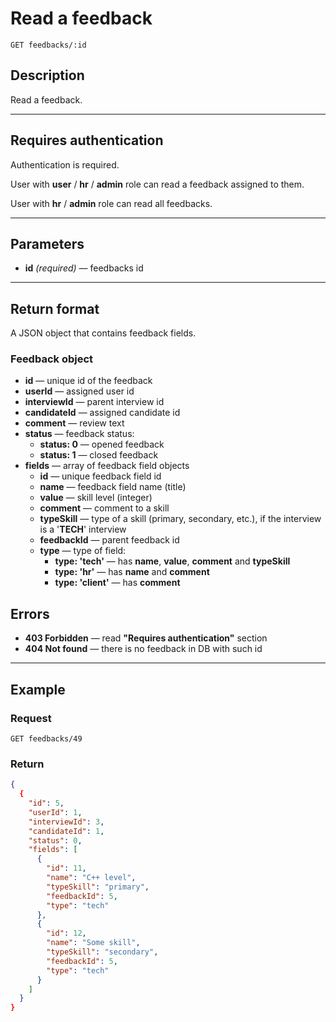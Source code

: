 # Read a feedback

``` Text
GET feedbacks/:id
```

## Description

Read a feedback.

***

## Requires authentication

Authentication is required.

User with **user** / **hr** / **admin** role can read a feedback assigned to them.

User with **hr** / **admin** role can read all feedbacks.

***

## Parameters

- **id** *(required)* — feedbacks id

***

## Return format

A JSON object that contains feedback fields.

### Feedback object

- **id** — unique id of the feedback
- **userId** — assigned user id
- **interviewId** — parent interview id
- **candidateId** — assigned candidate id
- **comment** — review text
- **status** — feedback status:
  - **status: 0** — opened feedback
  - **status: 1** — closed feedback
- **fields** — array of feedback field objects
  - **id** — unique feedback field id
  - **name** — feedback field name (title)
  - **value** — skill level (integer)
  - **comment** — comment to a skill
  - **typeSkill** — type of a skill (primary, secondary, etc.), if the interview is a '**TECH**' interview
  - **feedbackId** — parent feedback id
  - **type** — type of field:
    - **type: 'tech'** — has **name**, **value**, **comment** and **typeSkill**
    - **type: 'hr'** — has **name** and **comment**
    - **type: 'client'** — has **comment**

## Errors

- **403 Forbidden** — read **"Requires authentication"** section
- **404 Not found** — there is no feedback in DB with such id

***

## Example

### Request

``` Text
GET feedbacks/49
```

### Return

``` JSON
{
  {
    "id": 5,
    "userId": 1,
    "interviewId": 3,
    "candidateId": 1,
    "status": 0,
    "fields": [
      {
        "id": 11,
        "name": "C++ level",
        "typeSkill": "primary",
        "feedbackId": 5,
        "type": "tech"
      },
      {
        "id": 12,
        "name": "Some skill",
        "typeSkill": "secondary",
        "feedbackId": 5,
        "type": "tech"
      }
    ]
  }
}
```

